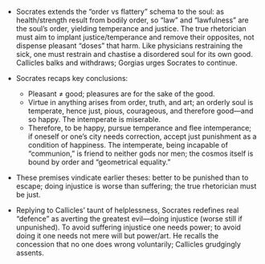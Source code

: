 - Socrates extends the “order vs flattery” schema to the soul: as health/strength result from bodily order, so “law” and “lawfulness” are the soul’s order, yielding temperance and justice. The true rhetorician must aim to implant justice/temperance and remove their opposites, not dispense pleasant “doses” that harm. Like physicians restraining the sick, one must restrain and chastise a disordered soul for its own good. Callicles balks and withdraws; Gorgias urges Socrates to continue.

- Socrates recaps key conclusions: 
  - Pleasant ≠ good; pleasures are for the sake of the good. 
  - Virtue in anything arises from order, truth, and art; an orderly soul is temperate, hence just, pious, courageous, and therefore good—and so happy. The intemperate is miserable.
  - Therefore, to be happy, pursue temperance and flee intemperance; if oneself or one’s city needs correction, accept just punishment as a condition of happiness. The intemperate, being incapable of “communion,” is friend to neither gods nor men; the cosmos itself is bound by order and “geometrical equality.”

- These premises vindicate earlier theses: better to be punished than to escape; doing injustice is worse than suffering; the true rhetorician must be just.

- Replying to Callicles’ taunt of helplessness, Socrates redefines real “defence” as averting the greatest evil—doing injustice (worse still if unpunished). To avoid suffering injustice one needs power; to avoid doing it one needs not mere will but power/art. He recalls the concession that no one does wrong voluntarily; Callicles grudgingly assents.
